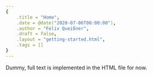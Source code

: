 ```yaml
---
{
    .title = "Home",
    .date = @date("2020-07-06T00:00:00"),
    .author = "Felix Queißner",
    .draft = false,
    .layout = "getting-started.html",
    .tags = []
}
---
```

Dummy, full text is implemented in the HTML file for now.
